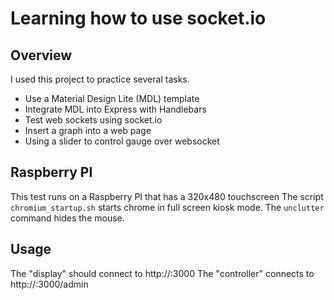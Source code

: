 # Learning how to use socket.io
## Overview
I used this project to practice several tasks.
* Use a Material Design Lite (MDL) template
* Integrate MDL into Express with Handlebars
* Test web sockets using socket.io
* Insert a graph into a web page
* Using a slider to control gauge over websocket
## Raspberry PI
This test runs on a Raspberry PI that has a 320x480 touchscreen
The script `chromium_startup.sh` starts chrome in full screen kiosk mode. The `unclutter` command hides the mouse.
## Usage
The "display" should connect to http://<url>:3000
The "controller" connects to http://<url>:3000/admin
